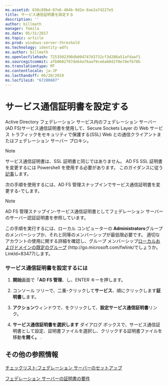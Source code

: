 ```yaml
---
ms.assetid: 638c89bd-87e6-484b-9d2e-8ae2a74227e5
title: サービス通信証明書を設定する
description: ''
author: billmath
manager: femila
ms.date: 05/31/2017
ms.topic: article
ms.prod: windows-server-threshold
ms.technology: identity-adfs
ms.author: billmath
ms.openlocfilehash: 7253502390db004747d3732cf3d288a51afdaaf1
ms.sourcegitcommit: afb0602767de64a76aaf9ce6a60d2f0e78efb78b
ms.translationtype: MT
ms.contentlocale: ja-JP
ms.lasthandoff: 06/20/2019
ms.locfileid: "67280687"
---
```

# <a name="set-a-service-communications-certificate"></a>サービス通信証明書を設定する


Active Directory フェデレーション サービス内のフェデレーション サーバー \(AD FS\)サービス通信証明書を使用して、Secure Sockets Layer の Web サービス トラフィックをセキュリティで保護する\(SSL\) Web との通信クライアントまたはフェデレーション サーバー プロキシ。

> [!NOTE]  
> サービス通信証明書は、SSL 証明書と同じではありません。 AD FS SSL 証明書を変更するには Powershell を使用する必要があります。 このガイダンスに従う[記事](https://docs.microsoft.com/windows-server/identity/ad-fs/operations/manage-ssl-certificates-ad-fs-wap)します。


次の手順を使用するには、AD FS 管理スナップインでサービス通信証明書を変更する\-でします。  

> [!NOTE]  
> AD FS 管理スナップイン\-サービス通信証明書としてフェデレーション サーバーのサーバー認証証明書を参照しています。  

この手順を実行するには、ローカル コンピューターの **Administrators**グループのメンバーシップか、それと同等のメンバーシップが最低限必要です。  適切なアカウントの使用に関する詳細を確認し、グループ メンバーシップ[ローカルおよびドメインの既定のグループ](https://go.microsoft.com/fwlink/?LinkId=83477) \(http:\/\/go.microsoft.com\/fwlink\/でしょうか。LinkId\=83477\)します。   

### <a name="to-set-a-service-communications-certificate"></a>サービス通信証明書を設定するには  

1.  **開始**画面で「**AD FS 管理**、し、ENTER キーを押します。  

2.  コンソール ツリーで、二重\-クリックして**サービス**、順にクリックします**証明書**します。  

3.  **アクション**ウィンドウで、をクリックして、**設定サービス通信証明書**リンク。  

4.  **サービス通信証明書を選択します** ダイアログ ボックスで、サービス通信証明書として設定、証明書ファイルを選択し、クリックする証明書ファイルを移動**を開く。** .  

## <a name="additional-references"></a>その他の参照情報  
[チェックリスト:フェデレーション サーバーのセットアップ](Checklist--Setting-Up-a-Federation-Server.md)  

[フェデレーション サーバーの証明書の要件](https://technet.microsoft.com/library/dd807040.aspx)  

